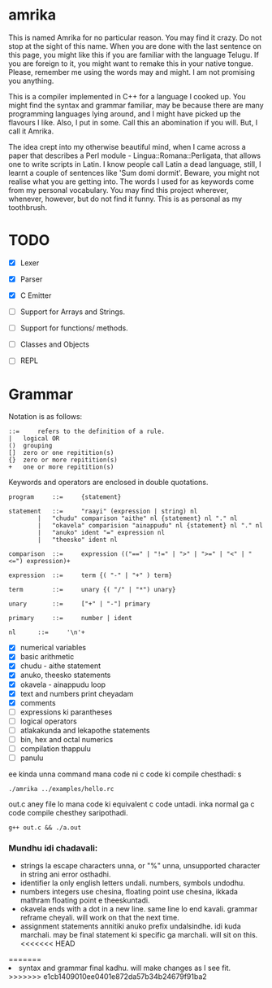 # amrika

This is named Amrika for no particular reason. You may find it crazy. Do not stop at the sight of this name. When you are done with the last sentence on this page, you might like this if you are familiar with the language Telugu. If you are foreign to it, you might want to remake this in your native tongue. Please, remember me using the words may and might. I am not promising you anything.

This is a compiler implemented in C++ for a language I cooked up. You might find the syntax and grammar familiar, may be because there are many programming languages lying around, and I might have picked up the flavours I like. Also, I put in some. Call this an abomination if you will. But, I call it Amrika.

The idea crept into my otherwise beautiful mind, when I came across a paper that describes a Perl module - Lingua::Romana::Perligata, that allows one to write scripts in Latin. I know people call Latin a dead language, still, I learnt a couple of sentences like 'Sum domi dormit'. Beware, you might not realise what you are getting into. The words I used for as keywords come from my personal vocabulary. You may find this project wherever, whenever, however, but do not find it funny. This is as personal as my toothbrush.

# TODO
- [x] Lexer
- [x] Parser
- [x] C Emitter
- [ ] Support for Arrays and Strings.
- [ ] Support for functions/ methods.
- [ ] Classes and Objects
- [ ] REPL
   

# Grammar

Notation is as follows:

```
::= 	refers to the definition of a rule.
|	logical OR
()	grouping
[]	zero or one repitition(s)
{}	zero or more repitition(s)
+	one or more repitition(s)
```

Keywords and operators are enclosed in double quotations.

```
program     ::=		{statement}

statement   ::=		"raayi" (expression | string) nl
		|	"chudu" comparison "aithe" nl {statement} nl "." nl
		|	"okavela" comparision "ainappudu" nl {statement} nl "." nl
		|	"anuko" ident "=" expression nl
		|	"theesko" ident nl

comparison  ::=		expression (("==" | "!=" | ">" | ">=" | "<" | "<=") expression)+

expression  ::=		term {( "-" | "+" ) term}

term	    ::=		unary {( "/" | "*") unary}

unary	    ::=		["+" | "-"] primary

primary     ::=		number | ident

nl	    ::=		'\n'+

```

			

- [x] numerical variables
- [x] basic arithmetic
- [x] chudu - aithe statement
- [x] anuko, theesko statements
- [x] okavela - ainappudu loop
- [x] text and numbers print cheyadam
- [x] comments
- [ ] expressions ki parantheses
- [ ] logical operators
- [ ] atlakakunda and lekapothe statements
- [ ] bin, hex and octal numerics
- [ ] compilation thappulu
- [ ] panulu

ee kinda unna command mana code ni c code ki compile chesthadi: 
s
```
./amrika ../examples/hello.rc
```
out.c aney file lo mana code ki equivalent c code untadi. inka normal ga c code compile chesthey saripothadi.

```
g++ out.c && ./a.out
```


<h3>Mundhu idi chadavali:</h3>
<ul> 
<li>strings la escape characters unna, or "%" unna, unsupported character in string ani error osthadhi.
<li>identifier la only english letters undali. numbers, symbols undodhu.
<li>numbers integers use chesina, floating point use chesina, ikkada mathram floating point e theeskuntadi.
<li>okavela ends with a dot in a new line. same line lo end kavali. grammar reframe cheyali. will work on that the next time.
<li>assignment statements annitiki anuko prefix undalsindhe. idi kuda marchali. may be final statement ki specific ga marchali. will sit on this.
<<<<<<< HEAD
</ul>
=======
<li>syntax and grammar final kadhu. will make changes as I see fit.
</ul>
>>>>>>> e1cb1409010ee0401e872da57b34b24679f91ba2
